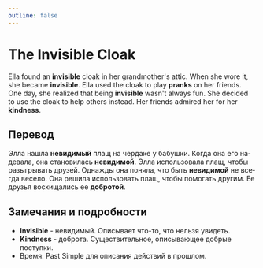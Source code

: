 ```yaml
---
outline: false
---
```

# The Invisible Cloak
<TextToSpeech lang="en-US">Ella found an **invisible** cloak in her grandmother's attic.</TextToSpeech>
<TextToSpeech lang="en-US">When she wore it, she became **invisible**.</TextToSpeech>
<TextToSpeech lang="en-US">Ella used the cloak to play **pranks** on her friends.</TextToSpeech>
<TextToSpeech lang="en-US">One day, she realized that being **invisible** wasn't always fun.</TextToSpeech>
<TextToSpeech lang="en-US">She decided to use the cloak to help others instead.</TextToSpeech>
<TextToSpeech lang="en-US">Her friends admired her for her **kindness**.</TextToSpeech>

## Перевод
<TextToSpeech lang="ru-RU">Элла нашла **невидимый** плащ на чердаке у бабушки.</TextToSpeech>
<TextToSpeech lang="ru-RU">Когда она его надевала, она становилась **невидимой**.</TextToSpeech>
<TextToSpeech lang="ru-RU">Элла использовала плащ, чтобы разыгрывать друзей.</TextToSpeech>
<TextToSpeech lang="ru-RU">Однажды она поняла, что быть **невидимой** не всегда весело.</TextToSpeech>
<TextToSpeech lang="ru-RU">Она решила использовать плащ, чтобы помогать другим.</TextToSpeech>
<TextToSpeech lang="ru-RU">Ее друзья восхищались ее **добротой**.</TextToSpeech>

## Замечания и подробности
- **Invisible** - невидимый. Описывает что-то, что нельзя увидеть.
- **Kindness** - доброта. Существительное, описывающее добрые поступки.
- Время: Past Simple для описания действий в прошлом.